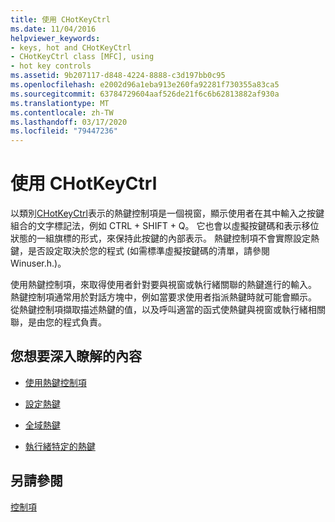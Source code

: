 ```yaml
---
title: 使用 CHotKeyCtrl
ms.date: 11/04/2016
helpviewer_keywords:
- keys, hot and CHotKeyCtrl
- CHotKeyCtrl class [MFC], using
- hot key controls
ms.assetid: 9b207117-d848-4224-8888-c3d197bb0c95
ms.openlocfilehash: e2002d96a1eba913e260fa92281f730355a83ca5
ms.sourcegitcommit: 63784729604aaf526de21f6c6b62813882af930a
ms.translationtype: MT
ms.contentlocale: zh-TW
ms.lasthandoff: 03/17/2020
ms.locfileid: "79447236"
---
```

# <a name="using-chotkeyctrl"></a>使用 CHotKeyCtrl

以類別[CHotKeyCtrl](../mfc/reference/chotkeyctrl-class.md)表示的熱鍵控制項是一個視窗，顯示使用者在其中輸入之按鍵組合的文字標記法，例如 CTRL + SHIFT + Q。 它也會以虛擬按鍵碼和表示移位狀態的一組旗標的形式，來保持此按鍵的內部表示。 熱鍵控制項不會實際設定熱鍵，是否設定取決於您的程式 (如需標準虛擬按鍵碼的清單，請參閱 Winuser.h.)。

使用熱鍵控制項，來取得使用者針對要與視窗或執行緒關聯的熱鍵進行的輸入。 熱鍵控制項通常用於對話方塊中，例如當要求使用者指派熱鍵時就可能會顯示。 從熱鍵控制項擷取描述熱鍵的值，以及呼叫適當的函式使熱鍵與視窗或執行緒相關聯，是由您的程式負責。

## <a name="what-do-you-want-to-know-more-about"></a>您想要深入瞭解的內容

- [使用熱鍵控制項](../mfc/using-a-hot-key-control.md)

- [設定熱鍵](../mfc/setting-a-hot-key.md)

- [全域熱鍵](../mfc/global-hot-keys.md)

- [執行緒特定的熱鍵](../mfc/thread-specific-hot-keys.md)

## <a name="see-also"></a>另請參閱

[控制項](../mfc/controls-mfc.md)
